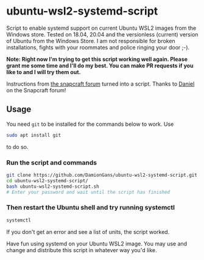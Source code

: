 # ubuntu-wsl2-systemd-script
Script to enable systemd support on current Ubuntu WSL2 images from the Windows store. 
Tested on 18.04, 20.04 and the versionless (current) version of Ubuntu from the Windows Store.
I am not responsible for broken installations, fights with your roommates and police ringing your door ;-).

__**Note**: Right now I'm trying to get this script working well again. Please grant me some time and I'll do my best. You can make PR requests if you like to and I will try them out.__

Instructions from [the snapcraft forum](https://forum.snapcraft.io/t/running-snaps-on-wsl2-insiders-only-for-now/13033) turned into a script. Thanks to [Daniel](https://forum.snapcraft.io/u/daniel) on the Snapcraft forum! 

## Usage
You need ```git``` to be installed for the commands below to work. Use
```sh
sudo apt install git
```
to do so.
### Run the script and commands
```sh
git clone https://github.com/DamionGans/ubuntu-wsl2-systemd-script.git
cd ubuntu-wsl2-systemd-script/
bash ubuntu-wsl2-systemd-script.sh
# Enter your password and wait until the script has finished
```
### Then restart the Ubuntu shell and try running systemctl
```sh
systemctl

```
If you don't get an error and see a list of units, the script worked.

Have fun using systemd on your Ubuntu WSL2 image. You may use and change and distribute this script in whatever way you'd like. 
